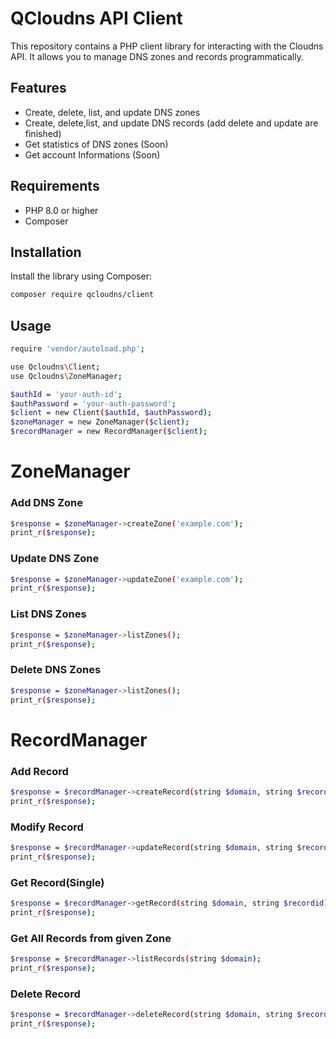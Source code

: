 # QCloudns API Client

This repository contains a PHP client library for interacting with the Cloudns API. It allows you to manage DNS zones and records programmatically.

## Features

- Create, delete, list, and update DNS zones
- Create, delete,list, and update DNS records (add delete and update are finished)
- Get statistics of DNS zones (Soon)
- Get account Informations (Soon)

## Requirements

- PHP 8.0 or higher
- Composer

## Installation

Install the library using Composer:

```bash
composer require qcloudns/client
```

## Usage

```bash
require 'vendor/autoload.php';

use Qcloudns\Client;
use Qcloudns\ZoneManager;

$authId = 'your-auth-id';
$authPassword = 'your-auth-password';
$client = new Client($authId, $authPassword);
$zoneManager = new ZoneManager($client);
$recordManager = new RecordManager($client);
```

# ZoneManager

### Add DNS Zone

```bash
$response = $zoneManager->createZone('example.com');
print_r($response);
```

### Update DNS Zone

```bash
$response = $zoneManager->updateZone('example.com');
print_r($response);
```

### List DNS Zones

```bash
$response = $zoneManager->listZones();
print_r($response);

```

### Delete DNS Zones

```bash
$response = $zoneManager->listZones();
print_r($response);

```

# RecordManager

### Add Record

```bash
$response = $recordManager->createRecord(string $domain, string $recordtype, string $host, string $record, int $ttl, int $priority=false);
print_r($response);
```

### Modify Record

```bash
$response = $recordManager->updateRecord(string $domain, string $recordtype, string $host, string $record, int $ttl, int $priority=false);
print_r($response);
```

### Get Record(Single)

```bash
$response = $recordManager->getRecord(string $domain, string $recordid);
print_r($response);
```

### Get All Records from given Zone

```bash
$response = $recordManager->listRecords(string $domain);
print_r($response);
```

### Delete Record

```bash
$response = $recordManager->deleteRecord(string $domain, string $recordid);
print_r($response);
```
